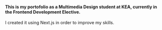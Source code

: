 <h4>This is my portofolio as a Multimedia Design student at KEA, currently in the Frontend Development Elective.</h4>

<p>I created it using Next.js in order to improve my skills.</p>

